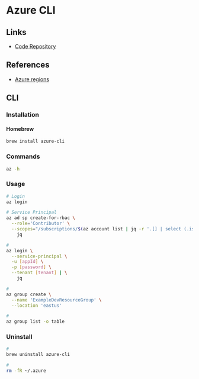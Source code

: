 # Azure CLI

<!--
https://github.com/githubpartners/github-azure-microservices-blueprint
-->

## Links

- [Code Repository](https://github.com/Azure/azure-cli)

## References

- [Azure regions](https://azure.microsoft.com/en-us/global-infrastructure/regions/)

## CLI

### Installation

#### Homebrew

```sh
brew install azure-cli
```

### Commands

```sh
az -h
```

### Usage

```sh
# Login
az login

# Service Principal
az ad sp create-for-rbac \
  --role='Contributor' \
  --scopes="/subscriptions/$(az account list | jq -r '.[] | select (.isDefault == true).id')" | \
    jq

#
az login \
  --service-principal \
  -u [appId] \
  -p [password] \
  --tenant [tenant] | \
    jq

#
az group create \
  --name 'ExampleDevResourceGroup' \
  --location 'eastus'

#
az group list -o table
```

### Uninstall

```sh
#
brew uninstall azure-cli

#
rm -fR ~/.azure
```
